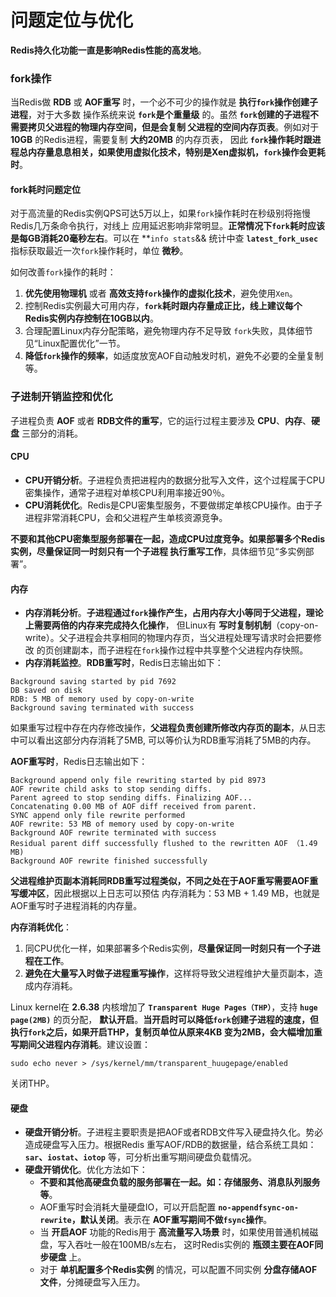 问题定位与优化
===============================================================
**Redis持久化功能一直是影响Redis性能的高发地**。

### fork操作
当Redis做 **RDB** 或 **AOF重写** 时，一个必不可少的操作就是 **执行`fork`操作创建子进程**，对于大多数
操作系统来说 **`fork`是个重量级** 的。虽然 **`fork`创建的子进程不需要拷贝父进程的物理内存空间，但是会复制
父进程的空间内存页表**。例如对于 **10GB** 的Redis进程，需要复制 **大约20MB** 的内存页表，
因此 **`fork`操作耗时跟进程总内存量息息相关，如果使用虚拟化技术，特别是Xen虚拟机，`fork`操作会更耗时**。

#### fork耗时问题定位
对于高流量的Redis实例QPS可达5万以上，如果`fork`操作耗时在秒级别将拖慢Redis几万条命令执行，对线上
应用延迟影响非常明显。**正常情况下`fork`耗时应该是每GB消耗20毫秒左右**。可以在 **`info stats`&& 统计中查
**`latest_fork_usec`** 指标获取最近一次`fork`操作耗时，单位 **微秒**。

如何改善`fork`操作的耗时：
1. **优先使用物理机** 或者 **高效支持`fork`操作的虚拟化技术**，避免使用`Xen`。
2. 控制Redis实例最大可用内存，**`fork`耗时跟内存量成正比，线上建议每个Redis实例内存控制在10GB以内**。
3. 合理配置Linux内存分配策略，避免物理内存不足导致 `fork`失败，具体细节见“Linux配置优化”一节。
4. **降低`fork`操作的频率**，如适度放宽AOF自动触发时机，避免不必要的全量复制等。

### 子进制开销监控和优化
子进程负责 **AOF** 或者 **RDB文件的重写**，它的运行过程主要涉及 **CPU**、**内存**、**硬盘** 三部分的消耗。

#### CPU
+ **CPU开销分析**。子进程负责把进程内的数据分批写入文件，这个过程属于CPU密集操作，通常子进程对单核CPU利用率接近90％。
+ **CPU消耗优化**。Redis是CPU密集型服务，不要做绑定单核CPU操作。由于子进程非常消耗CPU，会和父进程产生单核资源竞争。

**不要和其他CPU密集型服务部署在一起，造成CPU过度竞争。如果部署多个Redis实例，尽量保证同一时刻只有一个子进程
执行重写工作**，具体细节见“多实例部署”。

#### 内存
+ **内存消耗分析**。**子进程通过`fork`操作产生，占用内存大小等同于父进程，理论上需要两倍的内存来完成持久化操作**，
但Linux有 **写时复制机制**（copy-on-write）。父子进程会共享相同的物理内存页，当父进程处理写请求时会把要修改
的页创建副本，而子进程在`fork`操作过程中共享整个父进程内存快照。
+ **内存消耗监控**。**RDB重写时**，Redis日志输出如下：
```
Background saving started by pid 7692
DB saved on disk
RDB: 5 MB of memory used by copy-on-write
Background saving terminated with success
```
如果重写过程中存在内存修改操作，**父进程负责创建所修改内存页的副本**，从日志中可以看出这部分内存消耗了5MB,
可以等价认为RDB重写消耗了5MB的内存。

**AOF重写时**，Redis日志输出如下：
```
Background append only file rewriting started by pid 8973
AOF rewrite child asks to stop sending diffs.
Parent agreed to stop sending diffs. Finalizing AOF...
Concatenating 0.00 MB of AOF diff received from parent.
SYNC append only file rewrite performed
AOF rewrite: 53 MB of memory used by copy-on-write
Background AOF rewrite terminated with success
Residual parent diff successfully flushed to the rewritten AOF （1.49 MB)
Background AOF rewrite finished successfully
```
**父进程维护页副本消耗同RDB重写过程类似，不同之处在于AOF重写需要AOF重写缓冲区**，因此根据以上日志可以预估
内存消耗为：53 MB + 1.49 MB，也就是AOF重写时子进程消耗的内存量。

**内存消耗优化**：

1. 同CPU优化一样，如果部署多个Redis实例，**尽量保证同一时刻只有一个子进程在工作**。
2. **避免在大量写入时做子进程重写操作**，这样将导致父进程维护大量页副本，造成内存消耗。

Linux kernel在 **2.6.38** 内核增加了 **`Transparent Huge Pages（THP）`**，支持 **`huge page(2MB)`** 的页分配，
**默认开启**。**当开启时可以降低`fork`创建子进程的速度，但执行`fork`之后，如果开启THP，复制页单位从原来4KB
变为2MB，会大幅增加重写期间父进程内存消耗**。建议设置：
```shell
sudo echo never > /sys/kernel/mm/transparent_huugepage/enabled
```
关闭THP。

#### 硬盘
+ **硬盘开销分析**。子进程主要职责是把AOF或者RDB文件写入硬盘持久化。势必造成硬盘写入压力。根据Redis
重写AOF/RDB的数据量，结合系统工具如：**`sar`、`iostat`、`iotop`** 等，可分析出重写期间硬盘负载情况。
+ **硬盘开销优化**。优化方法如下：
  + **不要和其他高硬盘负载的服务部署在一起。如：存储服务、消息队列服务等**。
  + AOF重写时会消耗大量硬盘IO，可以开启配置 **`no-appendfsync-on-rewrite`，默认关闭**。表示在 **AOF重写期间不做`fsync`操作**。
  + 当 **开启AOF** 功能的Redis用于 **高流量写入场景** 时，如果使用普通机械磁盘，写入吞吐一般在100MB/s左右，
  这时Redis实例的 **瓶颈主要在AOF同步硬盘** 上。
  + 对于 **单机配置多个Redis实例** 的情况，可以配置不同实例 **分盘存储AOF文件**，分摊硬盘写入压力。

